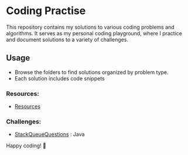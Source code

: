 # Coding Practise

This repository contains my solutions to various coding problems and algorithms. It serves as my personal coding playground, where I practice and document solutions to a variety of challenges.

## Usage

- Browse the folders to find solutions organized by problem type.
- Each solution includes code snippets

### Resources:

- [Resources](Resources)

### Challenges:

- [StackQueueQuestions](src/StackQueueQuestions) : Java

Happy coding! 🚀
